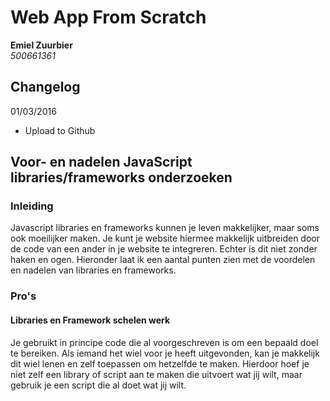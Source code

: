 Web App From Scratch
====================

**Emiel Zuurbier**  
*500661361*  

Changelog
---------

01/03/2016  
- Upload to Github


Voor- en nadelen JavaScript libraries/frameworks onderzoeken 
------------------------------------------------------------

### Inleiding

Javascript libraries en frameworks kunnen je leven makkelijker, maar soms ook moeilijker maken. Je kunt je website hiermee makkelijk uitbreiden door de code van een ander in je website te integreren. Echter is dit niet zonder haken en ogen. Hieronder laat ik een aantal punten zien met de voordelen en nadelen van libraries en frameworks.  

### Pro's

#### Libraries en Framework schelen werk

Je gebruikt in principe code die al voorgeschreven is om een bepaald doel te bereiken. Als iemand het wiel voor je heeft uitgevonden, kan je makkelijk dit wiel lenen en zelf toepassen om hetzelfde te maken. Hierdoor hoef je niet zelf een library of script aan te maken die uitvoert wat jij wilt, maar gebruik je een script die al doet wat jij wilt.